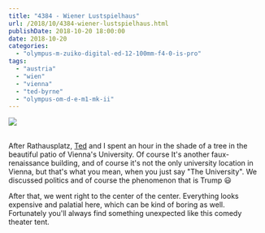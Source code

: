 ```yaml
---
title: "4384 - Wiener Lustspielhaus"
url: /2018/10/4384-wiener-lustspielhaus.html
publishDate: 2018-10-20 18:00:00
date: 2018-10-20
categories: 
  - "olympus-m-zuiko-digital-ed-12-100mm-f4-0-is-pro"
tags: 
  - "austria"
  - "wien"
  - "vienna"
  - "ted-byrne"
  - "olympus-om-d-e-m1-mk-ii"
---
```

<div class="container">
<div class="center"><a target="_blank" href="https://d25zfm9zpd7gm5.cloudfront.net/1200x1200/2017/20170802_163252_lr.jpg"><img class="webfeedsFeaturedVisual" src="https://d25zfm9zpd7gm5.cloudfront.net/0600x0600/2017/20170802_163252_lr.jpg" /></a></div>
</div>
<br />

After Rathausplatz, [Ted](https://imagefiction.blogspot.com/) and I
spent an hour in the shade of a tree in the beautiful patio of
Vienna's University. Of course It's another faux-renaissance
building, and of course it's not the only university location in
Vienna, but that's what you mean, when you just say "The
University". We discussed politics and of course the phenomenon that
is Trump :smiley:

After that, we went right to the center of the center. Everything
looks expensive and palatial here, which can be kind of boring as
well. Fortunately you'll always find something unexpected like this
comedy theater tent.